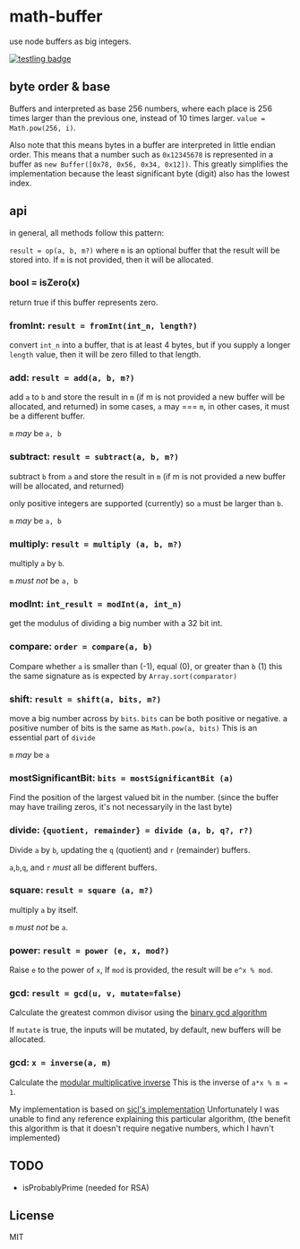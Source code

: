 # math-buffer

use node buffers as big integers.

[![testling badge](https://ci.testling.com/dominictarr/math-buffer.png)](https://ci.testling.com/dominictarr/math-buffer)


## byte order & base

Buffers and interpreted as base 256 numbers,
where each place is 256 times larger than the previous one,
instead of 10 times larger. `value = Math.pow(256, i)`.

Also note that this means bytes in a buffer are interpreted in little endian order.
This means that a number such as `0x12345678` is represented in a buffer
as `new Buffer([0x78, 0x56, 0x34, 0x12])`.
This greatly simplifies the implementation because the least significant byte (digit)
also has the lowest index.

## api

in general, all methods follow this pattern:

`result = op(a, b, m?)`
where `m` is an optional buffer that the result will be stored into.
If `m` is not provided, then it will be allocated.

### bool = isZero(x)

return true if this buffer represents zero.

### fromInt: `result = fromInt(int_n, length?)`

convert `int_n` into a buffer, that is at least 4 bytes,
but if you supply a longer `length` value,
then it will be zero filled to that length.

### add: `result = add(a, b, m?)`

add `a` to `b` and store the result in `m`
(if m is not provided a new buffer will be allocated, and returned)
in some cases, `a` may === `m`, in other cases, it must be a different buffer.

`m` *may* be `a, b`

### subtract: `result = subtract(a, b, m?)`

subtract `b` from `a` and store the result in `m`
(if m is not provided a new buffer will be allocated, and returned)

only positive integers are supported (currently) so `a` must be larger than `b`.

`m` *may* be `a, b`

### multiply: `result = multiply (a, b, m?)`

multiply `a` by `b`.

`m` *must not* be `a, b`

### modInt: `int_result = modInt(a, int_n)`

get the modulus of dividing a big number with a 32 bit int.

### compare: `order = compare(a, b)`

Compare whether `a` is smaller than (-1), equal (0), or greater than `b` (1)
this the same signature as is expected by `Array.sort(comparator)`

### shift: `result = shift(a, bits, m?)`

move a big number across by `bits`. `bits` can be both positive or negative.
a positive number of bits is the same as `Math.pow(a, bits)`
This is an essential part of `divide`

`m` *may* be `a`

### mostSignificantBit: `bits = mostSignificantBit (a)`

Find the position of the largest valued bit in the number.
(since the buffer may have trailing zeros, it's not necessaryily in the last byte)


### divide: `{quotient, remainder} = divide (a, b, q?, r?)`

Divide `a` by `b`, updating the `q` (quotient) and `r` (remainder) buffers.

`a`,`b`,`q`, and `r` *must* all be different buffers.

### square: `result = square (a, m?)`

multiply `a` by itself.

`m` *must not* be `a`.

### power: `result = power (e, x, mod?)`

Raise `e` to the power of `x`,
If `mod` is provided, the result will be `e^x % mod`.

### gcd: `result = gcd(u, v, mutate=false)`

Calculate the greatest common divisor using the
[binary gcd algorithm](http://en.wikipedia.org/wiki/Binary_GCD_algorithm)

If `mutate` is true, the inputs will be mutated,
by default, new buffers will be allocated.

### gcd: `x = inverse(a, m)`

Calculate the [modular multiplicative inverse](http://en.wikipedia.org/wiki/Modular_multiplicative_inverse)
This is the inverse of `a*x % m = 1`.

My implementation is based on
[sjcl's implementation](https://github.com/bitwiseshiftleft/sjcl/blob/master/core/bn.js#L182-L226)
Unfortunately I was unable to find any reference explaining this particular algorithm,
(the benefit this algorithm is that it doesn't require negative numbers, which I havn't implemented)

## TODO

* isProbablyPrime (needed for RSA)

## License

MIT
